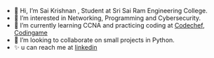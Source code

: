 - 👋 Hi, I’m Sai Krishnan , Student at Sri Sai Ram Engineering College.
- 👀 I’m interested in Networking, Programming and Cybersecurity.
- 🌱 I’m currently learning CCNA and practicing coding at [Codechef](https://www.codechef.com), [Codingame](https://www.codingame.com)
- 💞️ I’m looking to collaborate on small projects in Python.
- ✨ u can reach me at [linkedin](https://www.linkedin.com/in/sai-krishnan-v-785aa3164/)

<!---
SaiKrishnan101/SaiKrishnan101 is a ✨ special ✨ repository because its `README.md` (this file) appears on your GitHub profile.
You can click the Preview link to take a look at your changes.
--->
